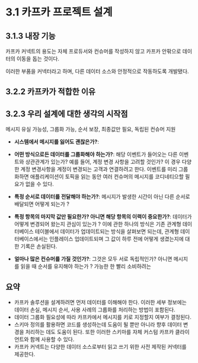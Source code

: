 # 3.1 카프카 프로젝트 설계

## 3.1.3 내장 기능

카프카 커넥트의 용도는 자체 프로듀서와 컨슈머를 작성하지 않고 카프카 안팎으로 데이터의 이동을 돕는 것이다.

이러한 부품을 커넥터라고 하며, 다른 데이터 소스와 안정적으로 작동하도록 개발됐다.

## 3.2.2 카프카가 적합한 이유

## 3.2.3 우리 설계에 대한 생각의 시작점

메시지 유실 가능성, 그룹화 가능, 순서 보장, 최종값만 필요, 독립된 컨슈머 지원

- **시스템에서 메시지를 잃어도 괜찮은가?**:
- **어떤 방식으로든 데이터를 그룹화해야 하는가?**: 해당 이벤트가 들어오는 다른 이벤트와 상관관계가 있는가? 예를 들어, 계정 변경 사항을 고려할 것인가? 이 경우 다양한 계정 변경사항을 계정이 변경되는 고객과 연결하려고 한다. 이벤트를 미리 그룹화하면 애플리케이션이 토픽을 읽는 동안 여러 컨슈머의 메시지를 코디네티으할 필요가 없을 수 있다.

- **특정 순서로 데이터를 전달해야 하는가?**: 메시지가 발생한 시간이 아닌 다른 순서로 배달되면 어떻게 되는가 ?
- **특정 항목의 마지막 값만 필요한가? 아니면 해당 항목의 이력이 중요한가?**: 데이터가 어떻게 변경되어 왔는지 관심이 있는가 ? 이에 관한 하나의 방식은 기존 관계형 데이터베이스 테이블에서 데이터가 업데이트되는 방식을 살펴보면 되는데, 관계형 데이터베이스에서는 인플레이스 업데이트되며 그 값이 하루 전에 어떻게 생겼는지에 대한 기록은 손실된다.
- **얼마나 많은 컨슈머를 가질 것인가?**: 그것은 모두 서로 독립적인가? 아니면 메시지를 읽을 때 순서를 유지해야 하는가 ? 가능한 한 빨리 소비하려는

## 요약

- 카프카 솔루션을 설계하려면 먼저 데이터를 이해해야 한다. 이러한 세부 정보에는 데이터 손실, 메시지 순서, 사용 사례의 그룹화를 처리하는 방법이 포함된다.
- 데이터 그룹화 필요성에 따라 카프카에서 메시지를 키로 지정할지 여부가 결정된다.
- 스키마 정의를 활용하면 코드를 생성하는데 도움이 될 뿐만 아니라 향후 데이터 변경을 처리하는 데도 도움이 된다. 또한 이러한 스키마를 자체 커스텀 카프카 클라이언트와 함께 사용할 수 있다.
- 카프카 커넥트는 다양한 데이터 소스로부터 읽고 쓰기 위한 사전 제작된 커넥터를 제공한다.
